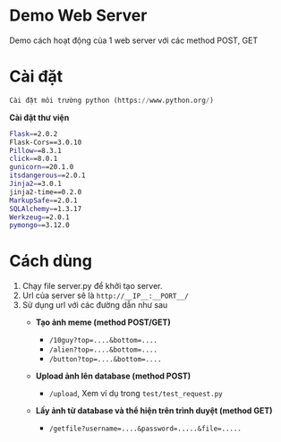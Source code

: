 # Demo Web Server
Demo cách hoạt động của 1 web server với các method POST, GET

# Cài đặt
```python
Cài đặt môi trường python (https://www.python.org/)
```
**Cài đặt thư viện**
```bash
Flask==2.0.2
Flask-Cors==3.0.10
Pillow==8.3.1
click==8.0.1
gunicorn==20.1.0
itsdangerous==2.0.1
Jinja2==3.0.1
jinja2-time==0.2.0
MarkupSafe==2.0.1
SQLAlchemy==1.3.17
Werkzeug==2.0.1
pymongo==3.12.0
```

# Cách dùng
1. Chạy file server.py để khởi tạo server.
2. Url của server sẽ là `http://__IP__:__PORT__/`
3. Sử dụng url với các đường dẫn như sau
   + **Tạo ảnh meme (method POST/GET)**
      - `/10guy?top=....&bottom=....`
      - `/alien?top=....&bottom=....`
      - `/button?top=....&bottom=....`
      
   + **Upload ảnh lên database (method POST)**
      - `/upload`, Xem ví dụ trong `test/test_request.py`
   
   + **Lấy ảnh từ database và thể hiện trên trình duyệt (method GET)**
      - `/getfile?username=....&password=.....&file=.....`
